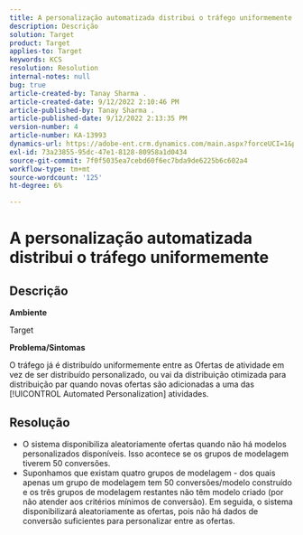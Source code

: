 ```yaml
---
title: A personalização automatizada distribui o tráfego uniformemente
description: Descrição
solution: Target
product: Target
applies-to: Target
keywords: KCS
resolution: Resolution
internal-notes: null
bug: true
article-created-by: Tanay Sharma .
article-created-date: 9/12/2022 2:10:46 PM
article-published-by: Tanay Sharma .
article-published-date: 9/12/2022 2:13:35 PM
version-number: 4
article-number: KA-13993
dynamics-url: https://adobe-ent.crm.dynamics.com/main.aspx?forceUCI=1&pagetype=entityrecord&etn=knowledgearticle&id=e6ab04b1-a432-ed11-9db1-002248086735
exl-id: 73a23855-95dc-47e1-8128-80958a1d0434
source-git-commit: 7f0f5035ea7cebd60f6ec7bda9de6225b6c602a4
workflow-type: tm+mt
source-wordcount: '125'
ht-degree: 6%

---
```


# A personalização automatizada distribui o tráfego uniformemente

## Descrição


<b>Ambiente</b>

Target



<b>Problema/Sintomas</b>

O tráfego já é distribuído uniformemente entre as Ofertas de atividade em vez de ser distribuído personalizado, ou vai da distribuição otimizada para distribuição par quando novas ofertas são adicionadas a uma das [!UICONTROL Automated Personalization] atividades.


## Resolução


- O sistema disponibiliza aleatoriamente ofertas quando não há modelos personalizados disponíveis. Isso acontece se os grupos de modelagem tiverem 50 conversões.
- Suponhamos que existam quatro grupos de modelagem - dos quais apenas um grupo de modelagem tem 50 conversões/modelo construído e os três grupos de modelagem restantes não têm modelo criado (por não atender aos critérios mínimos de conversão). Em seguida, o sistema disponibilizará aleatoriamente as ofertas, pois não há dados de conversão suficientes para personalizar entre as ofertas.
